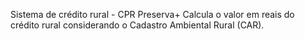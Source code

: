 Sistema de crédito rural - CPR Preserva+
Calcula o valor em reais do crédito rural considerando o Cadastro Ambiental Rural (CAR).

